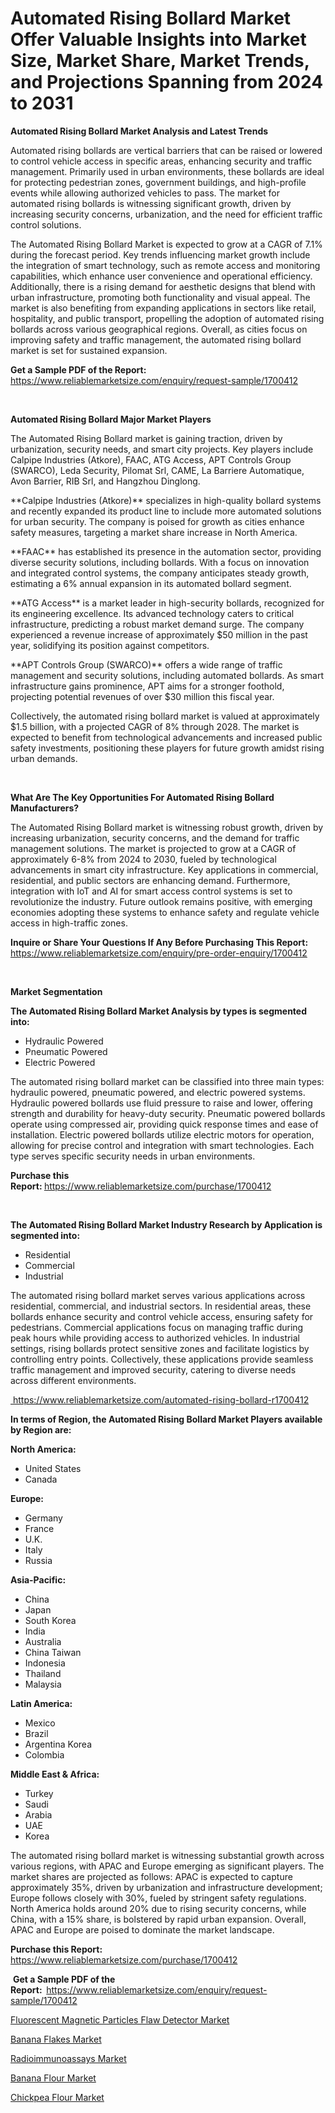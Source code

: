 <p><h1>Automated Rising Bollard Market Offer Valuable Insights into Market Size, Market Share, Market Trends, and Projections Spanning from 2024 to 2031</h1></p><p><strong>Automated Rising Bollard Market Analysis and Latest Trends</strong></p>
<p><p>Automated rising bollards are vertical barriers that can be raised or lowered to control vehicle access in specific areas, enhancing security and traffic management. Primarily used in urban environments, these bollards are ideal for protecting pedestrian zones, government buildings, and high-profile events while allowing authorized vehicles to pass. The market for automated rising bollards is witnessing significant growth, driven by increasing security concerns, urbanization, and the need for efficient traffic control solutions.</p><p>The Automated Rising Bollard Market is expected to grow at a CAGR of 7.1% during the forecast period. Key trends influencing market growth include the integration of smart technology, such as remote access and monitoring capabilities, which enhance user convenience and operational efficiency. Additionally, there is a rising demand for aesthetic designs that blend with urban infrastructure, promoting both functionality and visual appeal. The market is also benefiting from expanding applications in sectors like retail, hospitality, and public transport, propelling the adoption of automated rising bollards across various geographical regions. Overall, as cities focus on improving safety and traffic management, the automated rising bollard market is set for sustained expansion.</p></p>
<p><strong>Get a Sample PDF of the Report:&nbsp;</strong> <a href="https://www.reliablemarketsize.com/enquiry/request-sample/1700412?utm_campaign=1773&utm_medium=2&utm_source=Github&utm_content=ia&utm_term=21102024&utm_id=automated-rising-bollard">https://www.reliablemarketsize.com/enquiry/request-sample/1700412</a></p>
<p>&nbsp;</p>
<p><strong>Automated Rising Bollard Major Market Players</strong></p>
<p><p>The Automated Rising Bollard market is gaining traction, driven by urbanization, security needs, and smart city projects. Key players include Calpipe Industries (Atkore), FAAC, ATG Access, APT Controls Group (SWARCO), Leda Security, Pilomat Srl, CAME, La Barriere Automatique, Avon Barrier, RIB Srl, and Hangzhou Dinglong. </p><p>**Calpipe Industries (Atkore)** specializes in high-quality bollard systems and recently expanded its product line to include more automated solutions for urban security. The company is poised for growth as cities enhance safety measures, targeting a market share increase in North America.</p><p>**FAAC** has established its presence in the automation sector, providing diverse security solutions, including bollards. With a focus on innovation and integrated control systems, the company anticipates steady growth, estimating a 6% annual expansion in its automated bollard segment.</p><p>**ATG Access** is a market leader in high-security bollards, recognized for its engineering excellence. Its advanced technology caters to critical infrastructure, predicting a robust market demand surge. The company experienced a revenue increase of approximately $50 million in the past year, solidifying its position against competitors.</p><p>**APT Controls Group (SWARCO)** offers a wide range of traffic management and security solutions, including automated bollards. As smart infrastructure gains prominence, APT aims for a stronger foothold, projecting potential revenues of over $30 million this fiscal year.</p><p>Collectively, the automated rising bollard market is valued at approximately $1.5 billion, with a projected CAGR of 8% through 2028. The market is expected to benefit from technological advancements and increased public safety investments, positioning these players for future growth amidst rising urban demands.</p></p>
<p>&nbsp;</p>
<p><strong>What Are The Key Opportunities For Automated Rising Bollard Manufacturers?</strong></p>
<p><p>The Automated Rising Bollard market is witnessing robust growth, driven by increasing urbanization, security concerns, and the demand for traffic management solutions. The market is projected to grow at a CAGR of approximately 6-8% from 2024 to 2030, fueled by technological advancements in smart city infrastructure. Key applications in commercial, residential, and public sectors are enhancing demand. Furthermore, integration with IoT and AI for smart access control systems is set to revolutionize the industry. Future outlook remains positive, with emerging economies adopting these systems to enhance safety and regulate vehicle access in high-traffic zones.</p></p>
<p><strong>Inquire or Share Your Questions If Any Before Purchasing This Report:</strong> <a href="https://www.reliablemarketsize.com/enquiry/pre-order-enquiry/1700412?utm_campaign=1773&utm_medium=2&utm_source=Github&utm_content=ia&utm_term=21102024&utm_id=automated-rising-bollard">https://www.reliablemarketsize.com/enquiry/pre-order-enquiry/1700412</a></p>
<p>&nbsp;</p>
<p><strong>Market Segmentation</strong></p>
<p><strong>The Automated Rising Bollard Market Analysis by types is segmented into:</strong></p>
<p><ul><li>Hydraulic Powered</li><li>Pneumatic Powered</li><li>Electric Powered</li></ul></p>
<p><p>The automated rising bollard market can be classified into three main types: hydraulic powered, pneumatic powered, and electric powered systems. Hydraulic powered bollards use fluid pressure to raise and lower, offering strength and durability for heavy-duty security. Pneumatic powered bollards operate using compressed air, providing quick response times and ease of installation. Electric powered bollards utilize electric motors for operation, allowing for precise control and integration with smart technologies. Each type serves specific security needs in urban environments.</p></p>
<p><strong>Purchase this Report:&nbsp;</strong><a href="https://www.reliablemarketsize.com/purchase/1700412?utm_campaign=1773&utm_medium=2&utm_source=Github&utm_content=ia&utm_term=21102024&utm_id=automated-rising-bollard">https://www.reliablemarketsize.com/purchase/1700412</a></p>
<p>&nbsp;</p>
<p><strong>The Automated Rising Bollard Market Industry Research by Application is segmented into:</strong></p>
<p><ul><li>Residential</li><li>Commercial</li><li>Industrial</li></ul></p>
<p><p>The automated rising bollard market serves various applications across residential, commercial, and industrial sectors. In residential areas, these bollards enhance security and control vehicle access, ensuring safety for pedestrians. Commercial applications focus on managing traffic during peak hours while providing access to authorized vehicles. In industrial settings, rising bollards protect sensitive zones and facilitate logistics by controlling entry points. Collectively, these applications provide seamless traffic management and improved security, catering to diverse needs across different environments.</p></p>
<p><a href="https://www.reliablemarketsize.com/automated-rising-bollard-r1700412?utm_campaign=1773&utm_medium=2&utm_source=Github&utm_content=ia&utm_term=21102024&utm_id=automated-rising-bollard">&nbsp;https://www.reliablemarketsize.com/automated-rising-bollard-r1700412</a></p>
<p><strong>In terms of Region, the Automated Rising Bollard Market Players available by Region are:</strong></p>
<p>
    <p> <strong> North America: </strong>
        <ul>
            <li>United States</li>
            <li>Canada</li>
        </ul>
        </p> 
    <p> <strong> Europe: </strong>
        <ul>
            <li>Germany</li>
            <li>France</li>
            <li>U.K.</li>
            <li>Italy</li>
            <li>Russia</li>
        </ul>
        </p> 
    <p> <strong> Asia-Pacific: </strong>
        <ul>
            <li>China</li>
            <li>Japan</li>
            <li>South Korea</li>
            <li>India</li>
            <li>Australia</li>
            <li>China Taiwan</li>
            <li>Indonesia</li>
            <li>Thailand</li>
            <li>Malaysia</li>
        </ul>
        </p> 
    <p> <strong> Latin America: </strong>
        <ul>
            <li>Mexico</li>
            <li>Brazil</li>
            <li>Argentina Korea</li>
            <li>Colombia</li>
        </ul>
        </p> 
    <p> <strong> Middle East & Africa: </strong>
        <ul>
            <li>Turkey</li>
            <li>Saudi</li>
            <li>Arabia</li>
            <li>UAE</li>
            <li>Korea</li>
        </ul>
    </p>
    </p>
<p><p>The automated rising bollard market is witnessing substantial growth across various regions, with APAC and Europe emerging as significant players. The market shares are projected as follows: APAC is expected to capture approximately 35%, driven by urbanization and infrastructure development; Europe follows closely with 30%, fueled by stringent safety regulations. North America holds around 20% due to rising security concerns, while China, with a 15% share, is bolstered by rapid urban expansion. Overall, APAC and Europe are poised to dominate the market landscape.</p></p>
<p><strong>Purchase this Report: </strong><a href="https://www.reliablemarketsize.com/purchase/1700412?utm_campaign=1773&utm_medium=2&utm_source=Github&utm_content=ia&utm_term=21102024&utm_id=automated-rising-bollard">https://www.reliablemarketsize.com/purchase/1700412</a></p>
<p>&nbsp;<strong>Get a Sample PDF of the Report:&nbsp;&nbsp;</strong><a href="https://www.reliablemarketsize.com/enquiry/request-sample/1700412?utm_campaign=1773&utm_medium=2&utm_source=Github&utm_content=ia&utm_term=21102024&utm_id=automated-rising-bollard">https://www.reliablemarketsize.com/enquiry/request-sample/1700412</a></p>
<p><strong></strong></p>
<p><p><a href="https://github.com/CarolynWatkins697/Market-Research-Report-List-1/blob/main/fluorescent-magnetic-particles-flaw-detector-market.md?utm_campaign=1773&utm_medium=2&utm_source=Github&utm_content=ia&utm_term=21102024&utm_id=automated-rising-bollard">Fluorescent Magnetic Particles Flaw Detector Market</a></p><p><a href="https://www.linkedin.com/pulse/strategic-roadmap-success-global-banana-flakes-market-analysis-nrzhe?utm_campaign=1773&utm_medium=2&utm_source=Github&utm_content=ia&utm_term=21102024&utm_id=automated-rising-bollard">Banana Flakes Market</a></p><p><a href="https://www.linkedin.com/pulse/radioimmunoassays-market-investigation-industry-evolution-nvkyf?utm_campaign=1773&utm_medium=2&utm_source=Github&utm_content=ia&utm_term=21102024&utm_id=automated-rising-bollard">Radioimmunoassays Market</a></p><p><a href="https://www.linkedin.com/pulse/banana-flour-industry-sector-market-dynamics-future-scenarios-unbbe?utm_campaign=1773&utm_medium=2&utm_source=Github&utm_content=ia&utm_term=21102024&utm_id=automated-rising-bollard">Banana Flour Market</a></p><p><a href="https://www.linkedin.com/pulse/top-trends-transforming-chickpea-flour-market-2024-2031-l5z7e?utm_campaign=1773&utm_medium=2&utm_source=Github&utm_content=ia&utm_term=21102024&utm_id=automated-rising-bollard">Chickpea Flour Market</a></p></p>